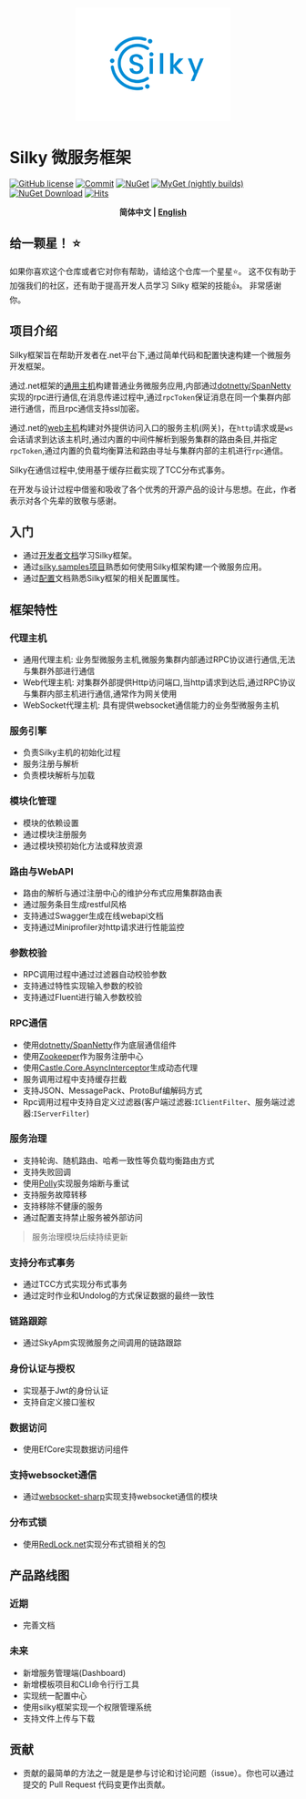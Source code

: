 <p align="center">
  <img height="200" src="./docs/.vuepress/public/assets/logo/logo.svg">
</p>

# Silky 微服务框架
[![GitHub license](https://img.shields.io/badge/license-MIT-blue.svg)](./LICENSE)
[![Commit](https://img.shields.io/github/last-commit/liuhll/silky)](https://img.shields.io/github/last-commit/liuhll/silky)
[![NuGet](https://img.shields.io/nuget/v/silky.Core.svg?style=flat-square)](https://www.nuget.org/packages/Silky.Core)
[![MyGet (nightly builds)](https://img.shields.io/myget/silky-preview/vpre/Silky.Core.svg?style=flat-square)](https://www.myget.org/feed/Packages/silky-preview)
[![NuGet Download](https://img.shields.io/nuget/dt/Silky.Core.svg?style=flat-square)](https://www.nuget.org/packages/Silky.Core)
[![Hits](https://hits.seeyoufarm.com/api/count/incr/badge.svg?url=https%3A%2F%2Fgithub.com%2Fliuhll%2Fsilky&count_bg=%2379C83D&title_bg=%23555555&icon=&icon_color=%23E7E7E7&title=hits&edge_flat=false)](https://hits.seeyoufarm.com)

<div align="center">

**简体中文 | [English](./README.en-US.md)**

</div>

## 给一颗星！ ⭐️

如果你喜欢这个仓库或者它对你有帮助，请给这个仓库一个星星⭐️。 这不仅有助于加强我们的社区，还有助于提高开发人员学习 Silky 框架的技能👍。 非常感谢你。

## 项目介绍

Silky框架旨在帮助开发者在.net平台下,通过简单代码和配置快速构建一个微服务开发框架。

通过.net框架的[通用主机](https://docs.microsoft.com/zh-cn/aspnet/core/fundamentals/host/generic-host?view=aspnetcore-5.0)构建普通业务微服务应用,内部通过[dotnetty/SpanNetty](https://github.com/cuteant/SpanNetty)实现的rpc进行通信,在消息传递过程中,通过`rpcToken`保证消息在同一个集群内部进行通信，而且rpc通信支持ssl加密。

通过.net的[web主机](https://docs.microsoft.com/zh-cn/aspnet/core/fundamentals/host/web-host?view=aspnetcore-5.0)构建对外提供访问入口的服务主机(网关)，在`http`请求或是`ws`会话请求到达该主机时,通过内置的中间件解析到服务集群的路由条目,并指定`rpcToken`,通过内置的负载均衡算法和路由寻址与集群内部的主机进行`rpc`通信。

Silky在通信过程中,使用基于缓存拦截实现了TCC分布式事务。


在开发与设计过程中借鉴和吸收了各个优秀的开源产品的设计与思想。在此，作者表示对各个先辈的致敬与感谢。

## 入门

- 通过[开发者文档](http://docs.lms-fk.com/silky/)学习Silky框架。
- 通过[silky.samples项目](http://docs.lms-fk.com/silky/dev-docs/quick-start.html)熟悉如何使用Silky框架构建一个微服务应用。
- 通过[配置](http://docs.lms-fk.com/config/)文档熟悉Silky框架的相关配置属性。

## 框架特性

### 代理主机
- 通用代理主机: 业务型微服务主机,微服务集群内部通过RPC协议进行通信,无法与集群外部进行通信
- Web代理主机: 对集群外部提供Http访问端口,当http请求到达后,通过RPC协议与集群内部主机进行通信,通常作为网关使用
- WebSocket代理主机: 具有提供websocket通信能力的业务型微服务主机

### 服务引擎
- 负责Silky主机的初始化过程
- 服务注册与解析
- 负责模块解析与加载

### 模块化管理
- 模块的依赖设置
- 通过模块注册服务
- 通过模块预初始化方法或释放资源

### 路由与WebAPI
- 路由的解析与通过注册中心的维护分布式应用集群路由表
- 通过服务条目生成restful风格
- 支持通过Swagger生成在线webapi文档
- 支持通过Miniprofiler对http请求进行性能监控

### 参数校验
- RPC调用过程中通过过滤器自动校验参数
- 支持通过特性实现输入参数的校验
- 支持通过Fluent进行输入参数校验

### RPC通信
- 使用[dotnetty/SpanNetty](https://github.com/cuteant/SpanNetty)作为底层通信组件
- 使用[Zookeeper](https://zookeeper.apache.org)作为服务注册中心
- 使用[Castle.Core.AsyncInterceptor](https://www.nuget.org/packages/Castle.Core.AsyncInterceptor/)生成动态代理
- 服务调用过程中支持缓存拦截
- 支持JSON、MessagePack、ProtoBuf编解码方式
- Rpc调用过程中支持自定义过滤器(客户端过滤器:`IClientFilter`、服务端过滤器:`IServerFilter`)

### 服务治理
- 支持轮询、随机路由、哈希一致性等负载均衡路由方式
- 支持失败回调
- 使用[Polly](https://github.com/App-vNext/Polly)实现服务熔断与重试
- 支持服务故障转移
- 支持移除不健康的服务
- 通过配置支持禁止服务被外部访问

> 服务治理模块后续持续更新

### 支持分布式事务
- 通过TCC方式实现分布式事务
- 通过定时作业和Undolog的方式保证数据的最终一致性

### 链路跟踪
- 通过SkyApm实现微服务之间调用的链路跟踪

### 身份认证与授权
- 实现基于Jwt的身份认证 
- 支持自定义接口鉴权

### 数据访问
- 使用EfCore实现数据访问组件

### 支持websocket通信
- 通过[websocket-sharp](https://github.com/sta/websocket-sharp)实现支持websocket通信的模块

### 分布式锁
- 使用[RedLock.net](https://github.com/samcook/RedLock.net)实现分布式锁相关的包

## 产品路线图

### 近期
- 完善文档

### 未来
- 新增服务管理端(Dashboard)
- 新增模板项目和CLI命令行行工具
- 实现统一配置中心
- 使用silky框架实现一个权限管理系统
- 支持文件上传与下载

## 贡献
- 贡献的最简单的方法之一就是是参与讨论和讨论问题（issue）。你也可以通过提交的 Pull Request 代码变更作出贡献。
